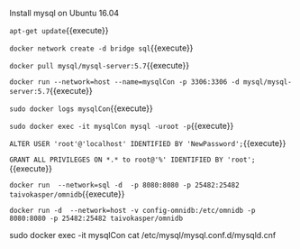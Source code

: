 Install mysql on Ubuntu 16.04

`apt-get update`{{execute}}

`docker network create -d bridge sql`{{execute}}

`docker pull mysql/mysql-server:5.7`{{execute}}

`docker run --network=host --name=mysqlCon -p 3306:3306 -d mysql/mysql-server:5.7`{{execute}}

`sudo docker logs mysqlCon`{{execute}}

`sudo docker exec -it mysqlCon mysql -uroot -p`{{execute}}

`ALTER USER 'root'@'localhost' IDENTIFIED BY 'NewPassword';`{{execute}}

`GRANT ALL PRIVILEGES ON *.* to root@'%' IDENTIFIED BY 'root';`{{execute}}


`docker run  --network=sql -d  -p 8080:8080 -p 25482:25482 taivokasper/omnidb`{{execute}}

`docker run -d  --network=host -v config-omnidb:/etc/omnidb -p 8080:8080 -p 25482:25482 taivokasper/omnidb`


sudo docker exec -it mysqlCon cat /etc/mysql/mysql.conf.d/mysqld.cnf
